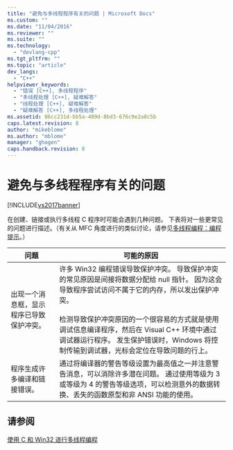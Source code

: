 ```yaml
---
title: "避免与多线程程序有关的问题 | Microsoft Docs"
ms.custom: ""
ms.date: "11/04/2016"
ms.reviewer: ""
ms.suite: ""
ms.technology: 
  - "devlang-cpp"
ms.tgt_pltfrm: ""
ms.topic: "article"
dev_langs: 
  - "C++"
helpviewer_keywords: 
  - "错误 [C++], 多线程程序"
  - "多线程处理 [C++], 疑难解答"
  - "线程处理 [C++], 疑难解答"
  - "疑难解答 [C++], 多线程处理"
ms.assetid: 06cc231d-bb5a-409d-8bd3-676c9e2a8c5b
caps.latest.revision: 8
author: "mikeblome"
ms.author: "mblome"
manager: "ghogen"
caps.handback.revision: 8
---
```

# 避免与多线程程序有关的问题
[!INCLUDE[vs2017banner](../assembler/inline/includes/vs2017banner.md)]

在创建、链接或执行多线程 C 程序时可能会遇到几种问题。  下表将对一些更常见的问题进行描述。（有关从 MFC 角度进行的类似讨论，请参见[多线程编程：编程提示](../parallel/multithreading-programming-tips.md)。）  
  
|问题|可能的原因|  
|--------|-----------|  
|出现一个消息框，显示程序已导致保护冲突。|许多 Win32 编程错误导致保护冲突。  导致保护冲突的常见原因是间接将数据分配给 null 指针。  因为这会导致程序尝试访问不属于它的内存，所以发出保护冲突。<br /><br /> 检测导致保护冲突原因的一个很容易的方式就是使用调试信息编译程序，然后在 Visual C\+\+ 环境中通过调试器运行程序。  发生保护错误时，Windows 将控制传输到调试器，光标会定位在导致问题的行上。|  
|程序生成许多编译和链接错误。|通过将编译器的警告等级设置为最高值之一并注意警告消息，可以消除许多潜在问题。  通过使用等级为 3 或等级为 4 的警告等级选项，可以检测意外的数据转换、丢失的函数原型和非 ANSI 功能的使用。|  
  
## 请参阅  
 [使用 C 和 Win32 进行多线程编程](../parallel/multithreading-with-c-and-win32.md)